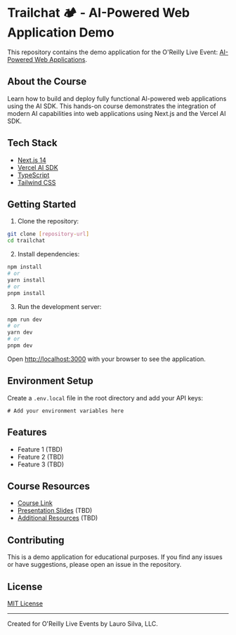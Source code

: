 # Trailchat 🏕️ - AI-Powered Web Application Demo

This repository contains the demo application for the O'Reilly Live Event: [AI-Powered Web Applications](https://www.oreilly.com/live-events/ai-powered-web-applications/0642572014610/).

## About the Course

Learn how to build and deploy fully functional AI-powered web applications using the AI SDK. This hands-on course demonstrates the integration of modern AI capabilities into web applications using Next.js and the Vercel AI SDK.

## Tech Stack

- [Next.js 14](https://nextjs.org/)
- [Vercel AI SDK](https://sdk.vercel.ai/docs)
- [TypeScript](https://www.typescriptlang.org/)
- [Tailwind CSS](https://tailwindcss.com/)

## Getting Started

1. Clone the repository:

```bash
git clone [repository-url]
cd trailchat
```

2. Install dependencies:

```bash
npm install
# or
yarn install
# or
pnpm install
```

3. Run the development server:

```bash
npm run dev
# or
yarn dev
# or
pnpm dev
```

Open [http://localhost:3000](http://localhost:3000) with your browser to see the application.

## Environment Setup

Create a `.env.local` file in the root directory and add your API keys:

```env
# Add your environment variables here
```

## Features

- Feature 1 (TBD)
- Feature 2 (TBD)
- Feature 3 (TBD)

## Course Resources

- [Course Link](https://www.oreilly.com/live-events/ai-powered-web-applications/0642572014610/)
- [Presentation Slides](#) (TBD)
- [Additional Resources](#) (TBD)

## Contributing

This is a demo application for educational purposes. If you find any issues or have suggestions, please open an issue in the repository.

## License

[MIT License](LICENSE)

---

Created for O'Reilly Live Events by Lauro Silva, LLC.

